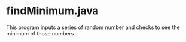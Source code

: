 # findMinimum.java
This program inputs a series of random number and checks to see the minimum of those numbers
